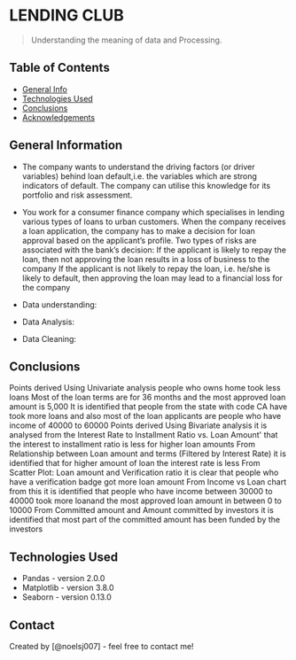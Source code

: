 # LENDING CLUB
> Understanding the meaning of data and Processing.


## Table of Contents
* [General Info](#general-information)
* [Technologies Used](#technologies-used)
* [Conclusions](#conclusions)
* [Acknowledgements](#acknowledgements)

<!-- You can include any other section that is pertinent to your problem -->

## General Information
- The company wants to understand the driving factors (or driver variables)
behind loan default,i.e. the variables which are strong indicators of default.
The company can utilise this knowledge for its portfolio and risk assessment. 


- You work for a consumer finance company which specialises in lending various
types of loans to urban customers. When the company receives a loan application,
the company has to make a decision for loan approval based on the applicant’s
profile. Two types of risks are associated with the bank’s decision: If the
applicant is likely to repay the loan, then not approving the loan results in a
loss of business to the company If the applicant is not likely to repay the loan,
i.e. he/she is likely to default, then approving the loan may lead to a financial
loss for the company

- Data understanding:

- Data Analysis:

- Data Cleaning:

<!-- You don't have to answer all the questions - just the ones relevant to your project. -->

## Conclusions
Points derived Using Univariate analysis
people who owns home took less loans
Most of the loan terms are for 36 months and the most approved loan amount is 5,000
It is identified that people from the state with code CA have took more loans and also most of the  loan applicants are people who have income of 40000 to 60000
Points derived Using Bivariate analysis
it is analysed from the Interest Rate to Installment Ratio vs. Loan Amount' that the interest to installment ratio is less for higher loan amounts
From Relationship between Loan amount and terms (Filtered by Interest Rate) it is identified that for higher amount of loan the interest rate is less
From Scatter Plot: Loan amount and Verification ratio it is clear that people who have a verification badge got more loan amount
From Income vs Loan chart from this it is identified that people who have income between 30000 to 40000 took more loanand the most approved loan amount in between 0 to 10000
From Committed amount and Amount committed by investors it is identified that most part of the committed amount has been funded by the investors


<!-- You don't have to answer all the questions - just the ones relevant to your project. -->


## Technologies Used
- Pandas - version 2.0.0
- Matplotlib - version 3.8.0
- Seaborn - version 0.13.0

<!-- As the libraries versions keep on changing, it is recommended to mention the version of library used in this project -->



## Contact
Created by [@noelsj007] - feel free to contact me!


<!-- Optional -->
<!-- ## License -->
<!-- This project is open source and available under the [... License](). -->

<!-- You don't have to include all sections - just the one's relevant to your project -->

